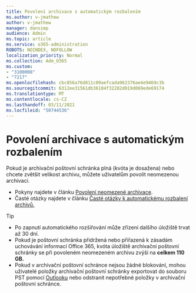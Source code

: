 ```yaml
---
title: Povolení archivace s automatickým rozbalením
ms.author: v-jmathew
author: v-jmathew
manager: dansimp
audience: Admin
ms.topic: article
ms.service: o365-administration
ROBOTS: NOINDEX, NOFOLLOW
localization_priority: Normal
ms.collection: Adm_O365
ms.custom:
- "3100008"
- "7217"
ms.openlocfilehash: cbc856a76d811c09aefcada962376ae4e9469c3b
ms.sourcegitcommit: 6312ee31561db36104f32282d019d069ede69174
ms.translationtype: MT
ms.contentlocale: cs-CZ
ms.lasthandoff: 03/11/2021
ms.locfileid: "50744536"
---
```

# <a name="enable-auto-expanding-archiving"></a>Povolení archivace s automatickým rozbalením

Pokud je archivační poštovní schránka plná (kvóta je dosažena) nebo chcete zvětšit velikost archivu, můžete uživatelům povolit neomezenou archivaci.

- Pokyny najdete v článku [Povolení neomezené archivace](https://docs.microsoft.com/office365/securitycompliance/enable-unlimited-archiving).
- Časté otázky najdete v článku [Časté otázky k automatickému rozbalení archivů.](https://blogs.technet.microsoft.com/exchange/2018/04/09/office-365-auto-expanding-archives-faq/)

> [!TIP]
>
> - Po zapnutí automatického rozšiřování může zřízení dalšího úložiště trvat až 30 dní.
> - Pokud je poštovní schránka přidržená nebo přiřazená k zásadám uchovávání informací Office 365, kvóta úložiště archivační poštovní schránky se při povoleném neomezeném archivu zvýší na **celkem 110 GB.**
> - Pokud v archivační poštovní schránce nejsou žádné blokování, mohou uživatelé položky archivační poštovní schránky exportovat do souboru PST pomocí [Outlooku](https://support.office.com/article/Export-or-backup-email-contacts-and-calendar-to-an-Outlook-pst-file-14252b52-3075-4e9b-be4e-ff9ef1068f91) nebo odstranit nepotřebné položky v archivační poštovní schránce.
